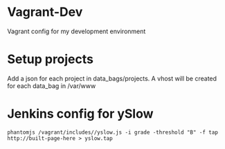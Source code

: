 Vagrant-Dev
===========

Vagrant config for my development environment

# Setup projects

Add a json for each project in data_bags/projects.
A vhost will be created for each data_bag in /var/www

# Jenkins config for ySlow

    phantomjs /vagrant/includes//yslow.js -i grade -threshold "B" -f tap http://built-page-here > yslow.tap
